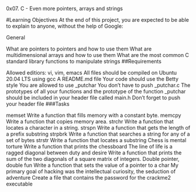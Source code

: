 0x07. C - Even more pointers, arrays and strings

#Learning Objectives At the end of this project, you are expected to be able to explain to anyone, without the help of Google:

General

What are pointers to pointers and how to use them
What are multidimensional arrays and how to use them
What are the most common C standard library functions to manipulate strings
##Requirements

Allowed editiors: vi, vim, emacs
All files should be compiled on Ubuntu 20.04 LTS using gcc
A README.md file
Your code should use the Betty style
You are allowed to use _putchar
You don’t have to push _putchar.c
The prototypes of all your functions and the prototype of the function _putchar should be included in your header file called main.h
Don’t forget to push your header file
###Tasks

memset Write a function that fills memory with a constant byte.
memcpy Write a function that copies memory area.
strchr Write a function that locates a character in a string.
strspn Write a function that gets the length of a prefix substring
strpbrk Write a function that searches a string for any of a set of bytes
strstr Write a function that locates a substring
Chess is mental torture Write a function that prints the chessboard
The line of life is a ragged diagonal between duty and desire Write a function that prints the sum of the two diagonals of a square matrix of integers.
Double pointer, double fun Write a function that sets the value of a pointer to a char
My primary goal of hacking was the intellectual curiosity, the seduction of adventure Create a file that contains the password for the crackme2 executable
